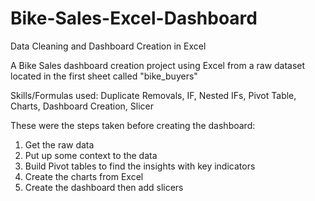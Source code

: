 # Bike-Sales-Excel-Dashboard
Data Cleaning and Dashboard Creation in Excel


A Bike Sales dashboard creation project using Excel from a raw dataset located in the first sheet called "bike_buyers"

Skills/Formulas used: Duplicate Removals, IF, Nested IFs, Pivot Table, Charts, Dashboard Creation, Slicer

These were the steps taken before creating the dashboard:
1. Get the raw data
2. Put up some context to the data
3. Build Pivot tables to find the insights with key indicators
4. Create the charts from Excel
5. Create the dashboard then add slicers 
